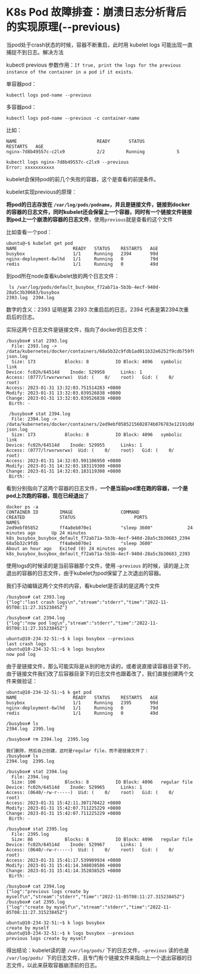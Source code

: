 # K8s Pod 故障排查：崩溃日志分析背后的实现原理(--previous)

当pod处于crash状态的时候，容器不断重启，此时用 kubelet logs 可能出现一直捕捉不到日志。解决方法

kubectl previous 参数作用：`If true, print the logs for the previous instance of the container in a pod if it exists`.

单容器pod：

```
kubectl logs pod-name --previous
```

多容器pod：

```
kubectl logs pod-name --previous -c container-name
```

比如：

```
NAME                              READY       STATUS             RESTARTS   AGE
nginx-7d8b49557c-c2lx9            2/2        Running            5   

kubectl logs nginx-7d8b49557c-c2lx9 --previous
Error: xxxxxxxxxxx
```

kubelet会保持pod的前几个失败的容器，这个是查看的前提条件。

kubelet实现previous的原理：


**将pod的日志存放在 `/var/log/pods/podname`，并且是链接文件，链接到docker的容器的日志文件，同时kubelet还会保留上一个容器，同时有一个链接文件链接到pod上一个崩溃的容器的日志文件**，使用`previous`就是查看的这个文件

比如查看一个pod：

```
ubuntu@~$ kubelet get pod
NAME                     READY   STATUS    RESTARTS   AGE
busybox                  1/1     Running   2394       99d
nginx-deployment-6wlhd   1/1     Running   0          79d
redis                    1/1     Running   0          49d
```

到pod所在node查看kubelet放的两个日志文件：

```
 ls /var/log/pods/default_busybox_f72ab71a-5b3b-4ecf-940d-28a5c3b30683/busybox
2393.log  2394.log
```

数字的含义：2393 证明是第 2393 次重启后的日志，2394 代表是第2394次重启后的日志。

实际这两个日志文件是链接文件，指向了docker的日志文件：

```
/busybox# stat 2393.log
  File: 2393.log -> /data/kubernetes/docker/containers/68a5b32c9fdb1ad011b32e6252f9cdb759f69d7850e6b7b8591cb4c2bf00bcca/68a5b32c9fdb1ad011b32e6252f9cdb759f69d7850e6b7b8591cb4c2bf00bcca-json.log
  Size: 173           Blocks: 8          IO Block: 4096   symbolic link
Device: fc02h/64514d    Inode: 529958      Links: 1
Access: (0777/lrwxrwxrwx)  Uid: (    0/    root)   Gid: (    0/    root)
Access: 2023-01-31 13:32:03.751514283 +0800
Modify: 2023-01-31 13:32:03.039526838 +0800
Change: 2023-01-31 13:32:03.039526838 +0800
 Birth: -

 /busybox# stat 2394.log
  File: 2394.log -> /data/kubernetes/docker/containers/2ed9ebf0585215602874b076783e12191dbb010116038b8eb4646273ebfe195c/2ed9ebf0585215602874b076783e12191dbb010116038b8eb4646273ebfe195c-json.log
  Size: 173           Blocks: 8          IO Block: 4096   symbolic link
Device: fc02h/64514d    Inode: 529955      Links: 1
Access: (0777/lrwxrwxrwx)  Uid: (    0/    root)   Gid: (    0/    root)
Access: 2023-01-31 14:32:03.991106950 +0800
Modify: 2023-01-31 14:32:03.183119308 +0800
Change: 2023-01-31 14:32:03.183119308 +0800
 Birth: -
```
 
看到分别指向了这两个容器的日志文件，**一个是当前pod里在跑的容器，一个是pod上次跑的容器，现在已经退出**了

```
docker ps -a
CONTAINER ID        IMAGE                  COMMAND                  CREATED             STATUS                      PORTS               NAMES
2ed9ebf05852        ff4a8eb070e1           "sleep 3600"             24 minutes ago      Up 24 minutes                                   k8s_busybox_busybox_default_f72ab71a-5b3b-4ecf-940d-28a5c3b30683_2394
68a5b32c9fdb        ff4a8eb070e1           "sleep 3600"             About an hour ago   Exited (0) 24 minutes ago                       k8s_busybox_busybox_default_f72ab71a-5b3b-4ecf-940d-28a5c3b30683_2393
```

使用logs的时候读的是当前容器那个文件，使用 `–previous` 的时候，读的是上次退出的容器的日志文件，由于kubelet为pod保留了上次退出的容器。

我们手动编辑这两个文件的内容，看kubelet是否读的是这两个文件

```
/busybox# cat 2393.log
{"log":"last crash logs\n","stream":"stderr","time":"2022-11-05T08:11:27.31523845Z"}

/busybox# cat 2394.log
{"log":"now pod log\n","stream":"stderr","time":"2022-11-05T08:11:27.31523845Z"}

ubuntu@10-234-32-51:~$ k logs busybox --previous
last crash logs
ubuntu@10-234-32-51:~$ k logs busybox
now pod log
```

由于是链接文件，那么可能实际是从别的地方读的，或者说直接读容器目录下的，由于链接文件我们改了后容器目录下的日志文件也跟着改了，我们直接创建两个文件来做验证：

```
ubuntu@10-234-32-51:~$ k get pod
NAME                     READY   STATUS    RESTARTS   AGE
busybox                  1/1     Running   2395       99d
nginx-deployment-6wlhd   1/1     Running   0          79d
redis                    1/1     Running   0          49d

/busybox# ls
2394.log  2395.log

/busybox# rm 2394.log  2395.log

我们删除，然后自己创建，这时是regular file，而不是链接文件了：
/busybox# ls
2394.log  2395.log

/busybox# stat 2394.log
  File: 2394.log
  Size: 100           Blocks: 8          IO Block: 4096   regular file
Device: fc02h/64514d    Inode: 529965      Links: 1
Access: (0640/-rw-r-----)  Uid: (    0/    root)   Gid: (    0/    root)
Access: 2023-01-31 15:42:11.307170422 +0800
Modify: 2023-01-31 15:42:07.711225229 +0800
Change: 2023-01-31 15:42:07.711225229 +0800
 Birth: -

/busybox# stat 2395.log
  File: 2395.log
  Size: 86            Blocks: 8          IO Block: 4096   regular file
Device: fc02h/64514d    Inode: 529967      Links: 1
Access: (0640/-rw-r-----)  Uid: (    0/    root)   Gid: (    0/    root)
Access: 2023-01-31 15:41:17.539989934 +0800
Modify: 2023-01-31 15:41:14.348038586 +0800
Change: 2023-01-31 15:41:14.352038525 +0800
 Birth: -

/busybox# cat 2394.log
{"log":"previous logs create by myself\n","stream":"stderr","time":"2022-11-05T08:11:27.31523845Z"}
/busybox# cat 2395.log
{"log":"create by myself\n","stream":"stderr","time":"2022-11-05T08:11:27.31523845Z"}

ubuntu@10-234-32-51:~$ k logs busybox
create by myself
ubuntu@10-234-32-51:~$ k logs busybox --previous
previous logs create by myself
```

得出结论：kubelet读的是 `/var/log/pods/` 下的日志文件，`–previous` 读的也是 `/var/log/pods/ `下的日志文件，且专门有个链接文件来指向上一个退出容器的日志文件，以此来获取容器崩溃前的日志。

